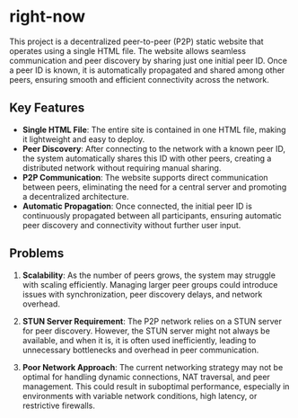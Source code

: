 # right-now

This project is a decentralized peer-to-peer (P2P) static website that operates using a single HTML file. The website allows seamless communication and peer discovery by sharing just one initial peer ID. Once a peer ID is known, it is automatically propagated and shared among other peers, ensuring smooth and efficient connectivity across the network.

## Key Features

- **Single HTML File**: The entire site is contained in one HTML file, making it lightweight and easy to deploy.
- **Peer Discovery**: After connecting to the network with a known peer ID, the system automatically shares this ID with other peers, creating a distributed network without requiring manual sharing.
- **P2P Communication**: The website supports direct communication between peers, eliminating the need for a central server and promoting a decentralized architecture.
- **Automatic Propagation**: Once connected, the initial peer ID is continuously propagated between all participants, ensuring automatic peer discovery and connectivity without further user input.

## Problems

1. **Scalability**: As the number of peers grows, the system may struggle with scaling efficiently. Managing larger peer groups could introduce issues with synchronization, peer discovery delays, and network overhead.
   
2. **STUN Server Requirement**: The P2P network  relies on a STUN server for peer discovery. However, the STUN server might not always be available, and when it is, it is often used inefficiently, leading to unnecessary bottlenecks and overhead in peer communication.

3. **Poor Network Approach**: The current networking strategy may not be optimal for handling dynamic connections, NAT traversal, and peer management. This could result in suboptimal performance, especially in environments with variable network conditions, high latency, or restrictive firewalls.
